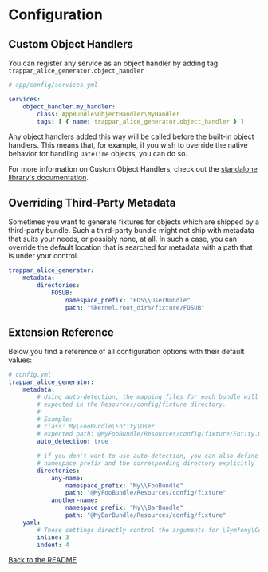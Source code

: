 # Configuration

## Custom Object Handlers

You can register any service as an object handler by adding tag `trappar_alice_generator.object_handler`

```yaml
# app/config/services.yml

services:
    object_handler.my_handler:
        class: AppBundle\ObjectHandler\MyHandler
        tags: [ { name: trappar_alice_generator.object_handler } ]
```

Any object handlers added this way will be called before the built-in object handlers. This means that, for example, if you wish to override the native behavior for handling `DateTime` objects, you can do so.

For more information on Custom Object Handlers, check out the [standalone library's documentation](https://github.com/trappar/AliceGenerator/blob/master/doc/custom-object-handlers.md).

## Overriding Third-Party Metadata

Sometimes you want to generate fixtures for objects which are shipped by a third-party bundle. Such a third-party bundle might not ship with metadata that suits your needs, or possibly none, at all. In such a case, you can override the default location that is searched for metadata with a path that is under your control.

```yaml
trappar_alice_generator:
    metadata:
        directories:
            FOSUB:
                namespace_prefix: "FOS\\UserBundle"
                path: "%kernel.root_dir%/fixture/FOSUB"
```

## Extension Reference

Below you find a reference of all configuration options with their default values:

```yaml
# config.yml
trappar_alice_generator:
    metadata:
        # Using auto-detection, the mapping files for each bundle will be
        # expected in the Resources/config/fixture directory.
        #
        # Example:
        # class: My\FooBundle\Entity\User
        # expected path: @MyFooBundle/Resources/config/fixture/Entity.User.yml
        auto_detection: true

        # if you don't want to use auto-detection, you can also define the
        # namespace prefix and the corresponding directory explicitly
        directories:
            any-name:
                namespace_prefix: "My\\FooBundle"
                path: "@MyFooBundle/Resources/config/fixture"
            another-name:
                namespace_prefix: "My\\BarBundle"
                path: "@MyBarBundle/Resources/config/fixture"
    yaml:
        # These settings directly control the arguments for \Symfony\Component\Yaml\Yaml::dump().
        inline: 3
        indent: 4
```

[Back to the README](/README.md)